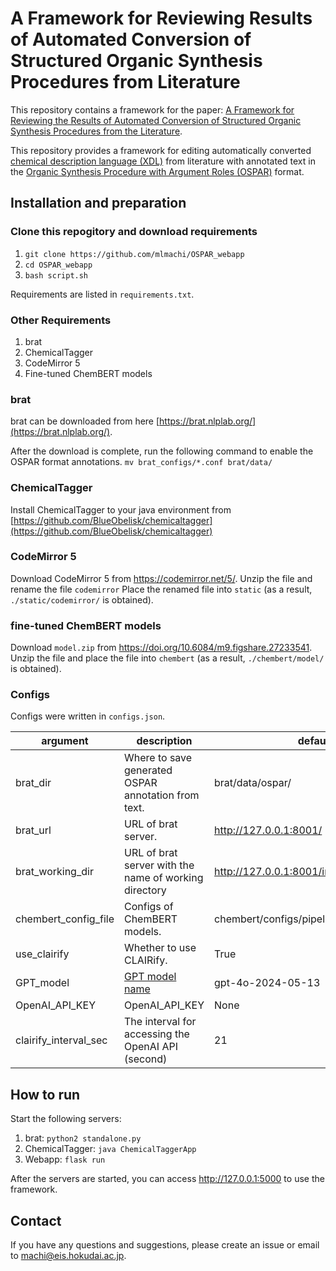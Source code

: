 # A Framework for Reviewing Results of Automated Conversion of Structured Organic Synthesis Procedures from Literature

This repository contains a framework for the paper: [A Framework for Reviewing the Results of Automated Conversion of Structured Organic Synthesis Procedures from the Literature]().

This repository provides a framework for editing automatically converted [chemical description language (XDL)](https://croningroup.gitlab.io/chemputer/xdl/standard/index.html) from literature with annotated text in the [Organic Synthesis Procedure with Argument Roles (OSPAR)](https://pubs.acs.org/doi/10.1021/acs.jcim.3c01449) format.


## Installation and preparation

### Clone this repogitory and download requirements
1. `git clone https://github.com/mlmachi/OSPAR_webapp`
2. `cd OSPAR_webapp`
3. `bash script.sh`

Requirements are listed in `requirements.txt`.

### Other Requirements
1. brat
2. ChemicalTagger
3. CodeMirror 5
4. Fine-tuned ChemBERT models

### brat
brat can be downloaded from here [https://brat.nlplab.org/](https://brat.nlplab.org/).

After the download is complete, run the following command to enable the OSPAR format annotations.
`mv brat_configs/*.conf brat/data/`


### ChemicalTagger
Install ChemicalTagger to your java environment from [https://github.com/BlueObelisk/chemicaltagger](https://github.com/BlueObelisk/chemicaltagger)

### CodeMirror 5
Download CodeMirror 5 from https://codemirror.net/5/.
Unzip the file and rename the file `codemirror`
Place the renamed file into `static` (as a result, `./static/codemirror/` is obtained).

### fine-tuned ChemBERT models
Download `model.zip` from https://doi.org/10.6084/m9.figshare.27233541.
Unzip the file and place the file into `chembert` (as a result, `./chembert/model/` is obtained).

### Configs
Configs were written in `configs.json`.

| argument | description | default |
| ---- | ---- | ---- |
| brat_dir | Where to save generated OSPAR annotation from text. | brat/data/ospar/ |
| brat_url | URL of brat server. | http://127.0.0.1:8001/ |
| brat_working_dir | URL of brat server with the name of working directory | http://127.0.0.1:8001/index.xhtml#/ospar/ |
| chembert_config_file | Configs of ChemBERT models. | chembert/configs/pipeline.json |
| use_clairify | Whether to use CLAIRify. | True |
| GPT_model | [GPT model name](https://platform.openai.com/docs/models) | gpt-4o-2024-05-13  |
| OpenAI_API_KEY | OpenAI_API_KEY | None |
| clairify_interval_sec | The interval for accessing the OpenAI API (second) | 21 |


## How to run
Start the following servers:
1. brat: `python2 standalone.py`
2. ChemicalTagger: `java ChemicalTaggerApp`
3. Webapp: `flask run`

After the servers are started, you can access http://127.0.0.1:5000 to use the framework.

## Contact
If you have any questions and suggestions, please create an issue or email to [machi@eis.hokudai.ac.jp](mailto:machi@eis.hokudai.ac.jp).
